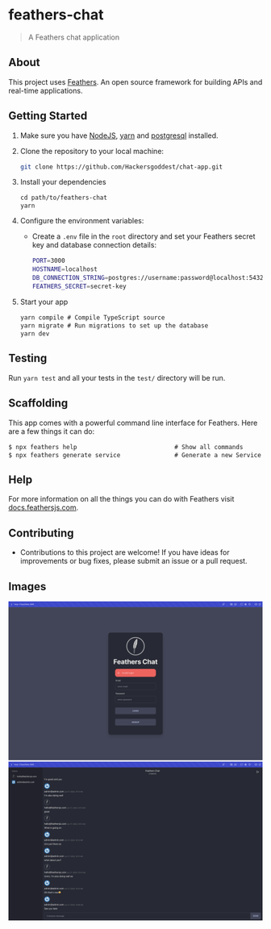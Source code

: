 # feathers-chat

> A Feathers chat application

## About

This project uses [Feathers](http://feathersjs.com). An open source framework for building APIs and real-time applications.

## Getting Started

1. Make sure you have [NodeJS](https://nodejs.org/), [yarn](https://classic.yarnpkg.com/en/docs/install#mac-stable) and [postgresql](https://www.postgresql.org/) installed.

2. Clone the repository to your local machine:

   ```sh
   git clone https://github.com/Hackersgoddest/chat-app.git
   ```

3. Install your dependencies

    ```
    cd path/to/feathers-chat
    yarn
    ```

4. Configure the environment variables:

    - Create a `.env` file in the `root` directory and set your Feathers secret key and database connection details:
         ```sh
        PORT=3000
        HOSTNAME=localhost
        DB_CONNECTION_STRING=postgres://username:password@localhost:5432/database-name
        FEATHERS_SECRET=secret-key

5. Start your app

    ```
    yarn compile # Compile TypeScript source
    yarn migrate # Run migrations to set up the database
    yarn dev
    ```

## Testing

Run `yarn test` and all your tests in the `test/` directory will be run.

## Scaffolding

This app comes with a powerful command line interface for Feathers. Here are a few things it can do:

```
$ npx feathers help                           # Show all commands
$ npx feathers generate service               # Generate a new Service
```

## Help

For more information on all the things you can do with Feathers visit [docs.feathersjs.com](http://docs.feathersjs.com).

## Contributing
- Contributions to this project are welcome! If you have ideas for improvements or bug fixes, please submit an issue or a pull request.

## Images
![Sign In/Up Page](login.png)
![Chat Page](chat.png)

